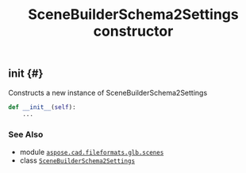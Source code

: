 ﻿---
title: SceneBuilderSchema2Settings constructor
second_title: Aspose.CAD for Python via .NET API References
description: 
type: docs
weight: 10
url: /python-net/aspose.cad.fileformats.glb.scenes/scenebuilderschema2settings/__init__/
is_root: false
---

## __init__ {#}

Constructs a new instance of SceneBuilderSchema2Settings



```python
def __init__(self):
    ...
```





### See Also
* module [`aspose.cad.fileformats.glb.scenes`](../../)
* class [`SceneBuilderSchema2Settings`](/cad/python-net/aspose.cad.fileformats.glb.scenes/scenebuilderschema2settings)
